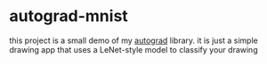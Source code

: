# autograd-mnist

this project is a small demo of my [autograd](github.com/olimci/autograd) library. it is just a simple drawing app that uses a LeNet-style model to classify your drawing
